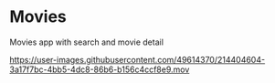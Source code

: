 # Movies

Movies app with search and movie detail



https://user-images.githubusercontent.com/49614370/214404604-3a17f7bc-4bb5-4dc8-86b6-b156c4ccf8e9.mov

